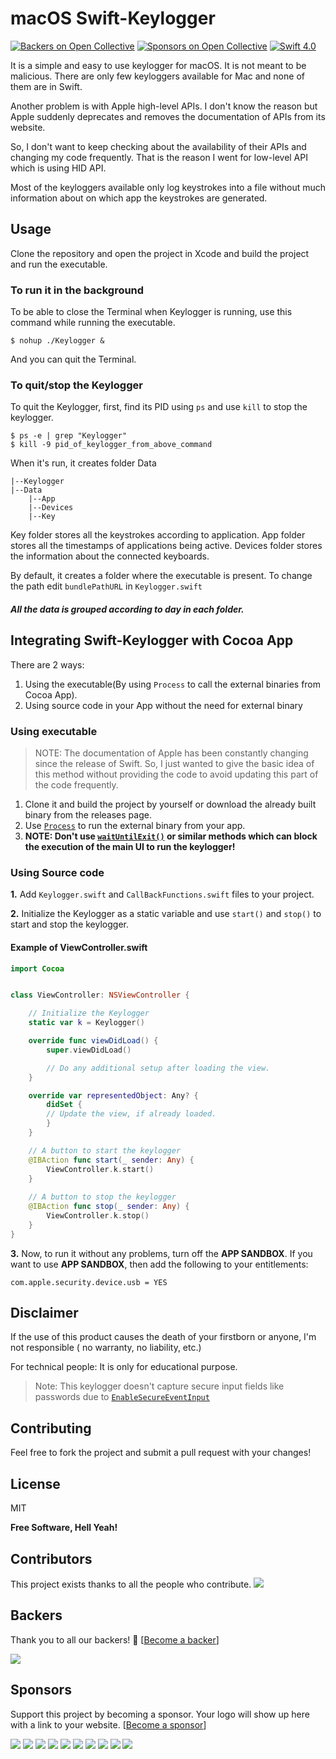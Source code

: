 # macOS Swift-Keylogger

[![Backers on Open Collective](https://opencollective.com/Swift-Keylogger/backers/badge.svg)](#backers) [![Sponsors on Open Collective](https://opencollective.com/Swift-Keylogger/sponsors/badge.svg)](#sponsors) [![Swift 4.0](https://img.shields.io/badge/Swift-4.0-orange.svg)]()

It is a simple and easy to use keylogger for macOS. It is not meant to be malicious. There are only few keyloggers available for Mac and none of them are in Swift.

Another problem is with Apple high-level APIs. I don't know the reason but Apple suddenly deprecates and removes the documentation of APIs from its website.

So, I don't want to keep checking about the availability of their APIs and changing my code frequently. That is the reason I went for low-level API which is using HID API.

Most of the keyloggers available only log keystrokes into a file without much information about on which app the keystrokes are generated.


## Usage

Clone the repository and open the project in Xcode and build the project and run the executable.

### To run it in the background

To be able to close the Terminal when Keylogger is running, use this command while running the executable.

```shell
$ nohup ./Keylogger &
```
And you can quit the Terminal.

### To quit/stop the Keylogger

To quit the Keylogger, first, find its PID using `ps` and use `kill` to stop the keylogger.

```shell
$ ps -e | grep "Keylogger"
$ kill -9 pid_of_keylogger_from_above_command
```

When it's run, it creates folder Data
```
|--Keylogger
|--Data
    |--App
    |--Devices
    |--Key
```
Key folder stores all the keystrokes according to application.
App folder stores all the timestamps of applications being active.
Devices folder stores the information about the connected keyboards.

By default, it creates a folder where the executable is present. 
To change the path edit `bundlePathURL` in `Keylogger.swift`
##### All the data is grouped according to day in each folder.

## Integrating Swift-Keylogger with Cocoa App

There are 2 ways:

1. Using the executable(By using `Process` to call the external binaries from Cocoa App).
2. Using source code in your App without the need for external binary

### Using executable
> NOTE: The documentation of Apple has been constantly changing since the release of Swift. So, I just wanted to give the basic idea of this method without providing the code to avoid updating this part of the code frequently.

1. Clone it and build the project by yourself or download the already built binary from the releases page. 
2. Use [`Process`](https://developer.apple.com/documentation/foundation/process) to run the external binary from your app.
3. **NOTE: Don't use [`waitUntilExit()`](https://developer.apple.com/documentation/foundation/process/1415808-waituntilexit) or similar methods which can block the execution of the main UI to run the keylogger!**

### Using Source code

**1.** Add `Keylogger.swift` and `CallBackFunctions.swift` files to your project.

**2.** Initialize the Keylogger as a static variable and use `start()` and `stop()` to start and stop the keylogger.

#### Example of ViewController.swift
```swift
import Cocoa


class ViewController: NSViewController {

    // Initialize the Keylogger
    static var k = Keylogger()

    override func viewDidLoad() {
        super.viewDidLoad()

        // Do any additional setup after loading the view.
    }

    override var representedObject: Any? {
        didSet {
        // Update the view, if already loaded.
        }
    }

    // A button to start the keylogger
    @IBAction func start(_ sender: Any) {
        ViewController.k.start()
    }
    
    // A button to stop the keylogger
    @IBAction func stop(_ sender: Any) {
        ViewController.k.stop()
    }
}
```

**3.** Now, to run it without any problems, turn off the **APP SANDBOX**. If you want to use **APP SANDBOX**, then add the following to your entitlements:

```
com.apple.security.device.usb = YES
```


## Disclaimer
If the use of this product causes the death of your firstborn or anyone, I'm not responsible ( no warranty, no liability, etc.)

For technical people: It is only for educational purpose.

>Note: This keylogger doesn't capture secure input fields like passwords due to [`EnableSecureEventInput`](https://developer.apple.com/library/content/technotes/tn2150/_index.html)


## Contributing

Feel free to fork the project and submit a pull request with your changes!

License
---

MIT


**Free Software, Hell Yeah!**


## Contributors

This project exists thanks to all the people who contribute. 
<a href="graphs/contributors"><img src="https://opencollective.com/Swift-Keylogger/contributors.svg?width=890&button=false" /></a>


## Backers

Thank you to all our backers! 🙏 [[Become a backer](https://opencollective.com/Swift-Keylogger#backer)]

<a href="https://opencollective.com/Swift-Keylogger#backers" target="_blank"><img src="https://opencollective.com/Swift-Keylogger/backers.svg?width=890"></a>


## Sponsors

Support this project by becoming a sponsor. Your logo will show up here with a link to your website. [[Become a sponsor](https://opencollective.com/Swift-Keylogger#sponsor)]

<a href="https://opencollective.com/Swift-Keylogger/sponsor/0/website" target="_blank"><img src="https://opencollective.com/Swift-Keylogger/sponsor/0/avatar.svg"></a>
<a href="https://opencollective.com/Swift-Keylogger/sponsor/1/website" target="_blank"><img src="https://opencollective.com/Swift-Keylogger/sponsor/1/avatar.svg"></a>
<a href="https://opencollective.com/Swift-Keylogger/sponsor/2/website" target="_blank"><img src="https://opencollective.com/Swift-Keylogger/sponsor/2/avatar.svg"></a>
<a href="https://opencollective.com/Swift-Keylogger/sponsor/3/website" target="_blank"><img src="https://opencollective.com/Swift-Keylogger/sponsor/3/avatar.svg"></a>
<a href="https://opencollective.com/Swift-Keylogger/sponsor/4/website" target="_blank"><img src="https://opencollective.com/Swift-Keylogger/sponsor/4/avatar.svg"></a>
<a href="https://opencollective.com/Swift-Keylogger/sponsor/5/website" target="_blank"><img src="https://opencollective.com/Swift-Keylogger/sponsor/5/avatar.svg"></a>
<a href="https://opencollective.com/Swift-Keylogger/sponsor/6/website" target="_blank"><img src="https://opencollective.com/Swift-Keylogger/sponsor/6/avatar.svg"></a>
<a href="https://opencollective.com/Swift-Keylogger/sponsor/7/website" target="_blank"><img src="https://opencollective.com/Swift-Keylogger/sponsor/7/avatar.svg"></a>
<a href="https://opencollective.com/Swift-Keylogger/sponsor/8/website" target="_blank"><img src="https://opencollective.com/Swift-Keylogger/sponsor/8/avatar.svg"></a>
<a href="https://opencollective.com/Swift-Keylogger/sponsor/9/website" target="_blank"><img src="https://opencollective.com/Swift-Keylogger/sponsor/9/avatar.svg"></a>


